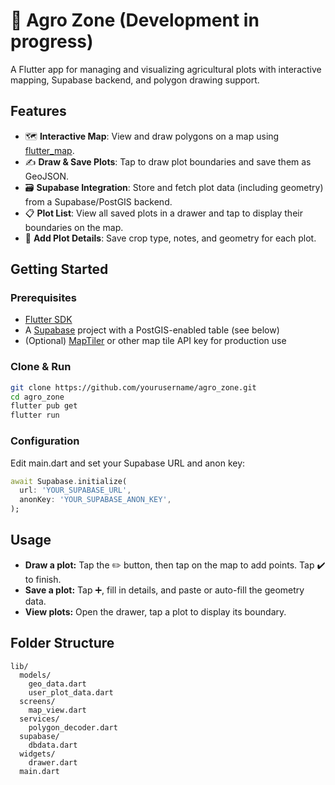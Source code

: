 # 🌱 Agro Zone (Development in progress)

A Flutter app for managing and visualizing agricultural plots with interactive mapping, Supabase backend, and polygon drawing support.

## Features

- 🗺️ **Interactive Map**: View and draw polygons on a map using [flutter_map](https://pub.dev/packages/flutter_map).
- ✍️ **Draw & Save Plots**: Tap to draw plot boundaries and save them as GeoJSON.
- 🗃️ **Supabase Integration**: Store and fetch plot data (including geometry) from a Supabase/PostGIS backend.
- 📋 **Plot List**: View all saved plots in a drawer and tap to display their boundaries on the map.
- 📝 **Add Plot Details**: Save crop type, notes, and geometry for each plot.


## Getting Started

### Prerequisites

- [Flutter SDK](https://flutter.dev/docs/get-started/install)
- A [Supabase](https://supabase.com/) project with a PostGIS-enabled table (see below)
- (Optional) [MapTiler](https://www.maptiler.com/cloud/) or other map tile API key for production use

### Clone & Run

```sh
git clone https://github.com/yourusername/agro_zone.git
cd agro_zone
flutter pub get
flutter run
```

### Configuration

Edit main.dart and set your Supabase URL and anon key:

```dart
await Supabase.initialize(
  url: 'YOUR_SUPABASE_URL',
  anonKey: 'YOUR_SUPABASE_ANON_KEY',
);
```

## Usage

- **Draw a plot:** Tap the ✏️ button, then tap on the map to add points. Tap ✔️ to finish.
- **Save a plot:** Tap ➕, fill in details, and paste or auto-fill the geometry data.
- **View plots:** Open the drawer, tap a plot to display its boundary.

## Folder Structure

```
lib/
  models/
    geo_data.dart
    user_plot_data.dart
  screens/
    map_view.dart
  services/
    polygon_decoder.dart
  supabase/
    dbdata.dart
  widgets/
    drawer.dart
  main.dart
```
